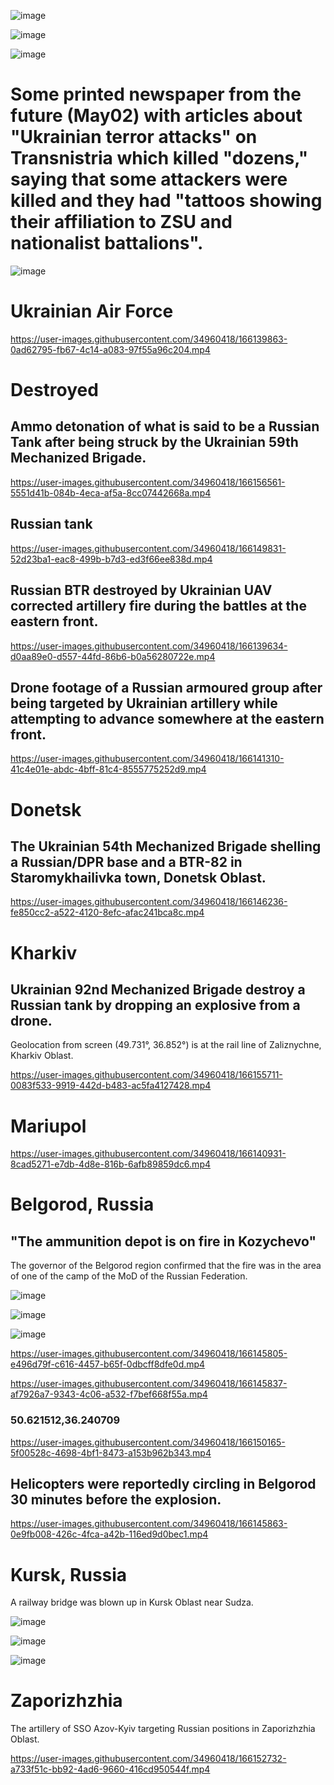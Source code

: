 ![image](https://user-images.githubusercontent.com/34960418/166140128-4956672f-fe63-4c20-9a6b-e2872e6a6281.png)

![image](https://user-images.githubusercontent.com/34960418/166156978-344efb30-b374-4496-a6e5-3a5c656aa795.png)

![image](https://user-images.githubusercontent.com/34960418/166140987-31561ec6-2049-47a4-bbc2-45c9349da9da.png)


# Some printed newspaper from the future (May02) with articles about "Ukrainian terror attacks" on Transnistria which killed "dozens," saying that some attackers were killed and they had "tattoos showing their affiliation to ZSU and nationalist battalions".

![image](https://user-images.githubusercontent.com/34960418/166139235-87bc94c7-9eec-45a8-8c3a-c7423f04a1ec.png)


# Ukrainian Air Force

https://user-images.githubusercontent.com/34960418/166139863-0ad62795-fb67-4c14-a083-97f55a96c204.mp4


# Destroyed

## Ammo detonation of what is said to be a Russian Tank after being struck by the Ukrainian 59th Mechanized Brigade.

https://user-images.githubusercontent.com/34960418/166156561-5551d41b-084b-4eca-af5a-8cc07442668a.mp4


## Russian tank

https://user-images.githubusercontent.com/34960418/166149831-52d23ba1-eac8-499b-b7d3-ed3f66ee838d.mp4


## Russian BTR destroyed by Ukrainian UAV corrected artillery fire during the battles at the eastern front.

https://user-images.githubusercontent.com/34960418/166139634-d0aa89e0-d557-44fd-86b6-b0a56280722e.mp4


## Drone footage of a Russian armoured group after being targeted by Ukrainian artillery while attempting to advance somewhere at the eastern front.

https://user-images.githubusercontent.com/34960418/166141310-41c4e01e-abdc-4bff-81c4-8555775252d9.mp4


# Donetsk 

## The Ukrainian 54th Mechanized Brigade shelling a Russian/DPR base and a BTR-82 in Staromykhailivka town, Donetsk Oblast.

https://user-images.githubusercontent.com/34960418/166146236-fe850cc2-a522-4120-8efc-afac241bca8c.mp4


# Kharkiv

## Ukrainian 92nd Mechanized Brigade destroy a Russian tank by dropping an explosive from a drone.

Geolocation from screen (49.731°, 36.852°) is at the rail line of Zaliznychne, Kharkiv Oblast.

https://user-images.githubusercontent.com/34960418/166155711-0083f533-9919-442d-b483-ac5fa4127428.mp4


# Mariupol

https://user-images.githubusercontent.com/34960418/166140931-8cad5271-e7db-4d8e-816b-6afb89859dc6.mp4


# Belgorod, Russia

## "The ammunition depot is on fire in Kozychevo"

The governor of the Belgorod region confirmed that the fire was in the area of one of the camp of the MoD of the Russian Federation.

![image](https://user-images.githubusercontent.com/34960418/166145886-39b82b0a-1aaf-4f72-8f86-265282b5762c.png)

![image](https://user-images.githubusercontent.com/34960418/166146100-570dfe75-2e61-4f45-b2a0-8f1c85988435.png)

![image](https://user-images.githubusercontent.com/34960418/166146425-6eb75b93-ef3f-49ad-9e8f-54e4fdb420c6.png)

https://user-images.githubusercontent.com/34960418/166145805-e496d79f-c616-4457-b65f-0dbcff8dfe0d.mp4

https://user-images.githubusercontent.com/34960418/166145837-af7926a7-9343-4c06-a532-f7bef668f55a.mp4

### 50.621512,36.240709

https://user-images.githubusercontent.com/34960418/166150165-5f00528c-4698-4bf1-8473-a153b962b343.mp4


## Helicopters were reportedly circling in Belgorod 30 minutes before the explosion.

https://user-images.githubusercontent.com/34960418/166145863-0e9fb008-426c-4fca-a42b-116ed9d0bec1.mp4


# Kursk, Russia

A railway bridge was blown up in Kursk Oblast near Sudza.

![image](https://user-images.githubusercontent.com/34960418/166152635-7543fd24-7ac9-416b-a868-76d648b9c520.png)

![image](https://user-images.githubusercontent.com/34960418/166152598-4950fa13-4836-4a96-93a1-a4f8969d88c3.png)

![image](https://user-images.githubusercontent.com/34960418/166152601-9baff32f-2801-4dd0-8651-363162d3b847.png)


# Zaporizhzhia

The artillery of SSO Azov-Kyiv targeting Russian positions in Zaporizhzhia Oblast. 

https://user-images.githubusercontent.com/34960418/166152732-a733f51c-bb92-4ad6-9660-416cd950544f.mp4


